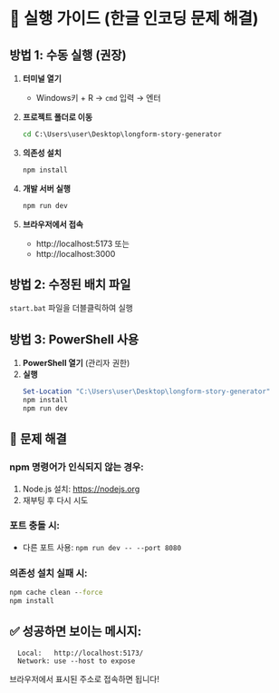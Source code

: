 # 🚀 실행 가이드 (한글 인코딩 문제 해결)

## 방법 1: 수동 실행 (권장)

1. **터미널 열기**
   - Windows키 + R → `cmd` 입력 → 엔터

2. **프로젝트 폴더로 이동**
   ```cmd
   cd C:\Users\user\Desktop\longform-story-generator
   ```

3. **의존성 설치**
   ```cmd
   npm install
   ```

4. **개발 서버 실행**
   ```cmd
   npm run dev
   ```

5. **브라우저에서 접속**
   - http://localhost:5173 또는
   - http://localhost:3000

## 방법 2: 수정된 배치 파일

`start.bat` 파일을 더블클릭하여 실행

## 방법 3: PowerShell 사용

1. **PowerShell 열기** (관리자 권한)
2. **실행**
   ```powershell
   Set-Location "C:\Users\user\Desktop\longform-story-generator"
   npm install
   npm run dev
   ```

## 🔧 문제 해결

### npm 명령어가 인식되지 않는 경우:
1. Node.js 설치: https://nodejs.org
2. 재부팅 후 다시 시도

### 포트 충돌 시:
- 다른 포트 사용: `npm run dev -- --port 8080`

### 의존성 설치 실패 시:
```cmd
npm cache clean --force
npm install
```

## ✅ 성공하면 보이는 메시지:
```
  Local:   http://localhost:5173/
  Network: use --host to expose
```

브라우저에서 표시된 주소로 접속하면 됩니다!
